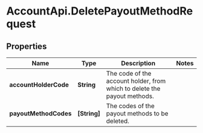 # AccountApi.DeletePayoutMethodRequest

## Properties

Name | Type | Description | Notes
------------ | ------------- | ------------- | -------------
**accountHolderCode** | **String** | The code of the account holder, from which to delete the payout methods. | 
**payoutMethodCodes** | **[String]** | The codes of the payout methods to be deleted. | 


